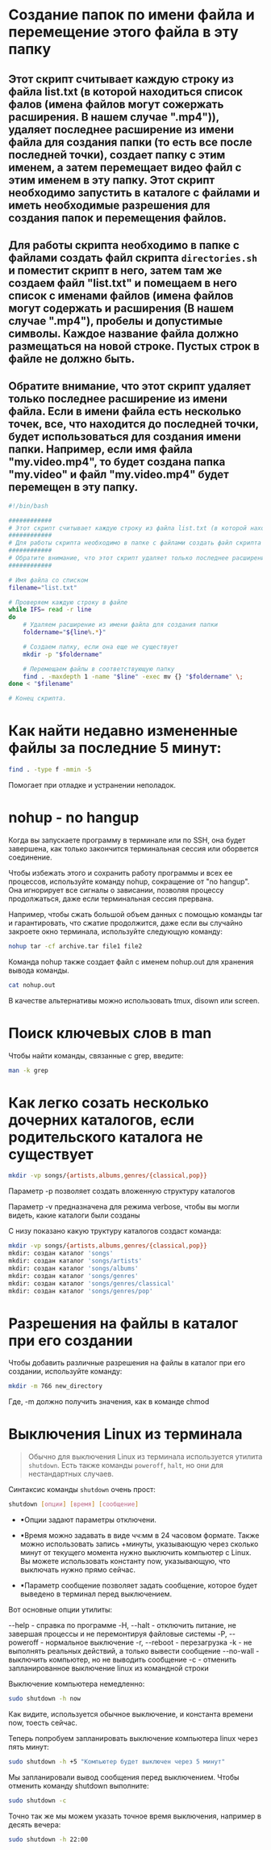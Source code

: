 # Создание папок по имени файла и перемещение этого файла в эту папку

## Этот скрипт считывает каждую строку из файла list.txt (в которой находиться список фалов (имена файлов могут сожержать расширения. В нашем случае ".mp4")), удаляет последнее расширение из имени файла для создания папки (то есть все после последней точки), создает папку с этим именем, а затем перемещает видео файл с этим именем в эту папку. Этот скрипт необходимо запустить в каталоге с файлами и иметь необходимые разрешения для создания папок и перемещения файлов.

## Для работы скрипта необходимо в папке с файлами создать файл скрипта `directories.sh` и поместит скрипт в него, затем там же создаем файл "list.txt" и помещаем в него список с именами файлов (имена файлов могут содержать и расширения (В нашем случае ".mp4"), пробелы и допустимые символы. Каждое название файла должно размещаться на новой строке. Пустых строк в файле не должно быть.

## Обратите внимание, что этот скрипт удаляет только последнее расширение из имени файла. Если в имени файла есть несколько точек, все, что находится до последней точки, будет использоваться для создания имени папки. Например, если имя файла "my.video.mp4", то будет создана папка "my.video" и файл "my.video.mp4" будет перемещен в эту папку.

```bash
#!/bin/bash

############
# Этот скрипт считывает каждую строку из файла list.txt (в которой находиться список фалов (имена файлов могут сожержать расширения. В нашем случае ".mp4")), удаляет последнее расширение из имени файла для создания папки (то есть все после последней точки), создает папку с этим именем, а затем перемещает видео файл с этим именем в эту папку. Этот скрипт необходимо запустить в каталоге с файлами и иметь необходимые разрешения для создания папок и перемещения файлов.
############
# Для работы скрипта необходимо в папке с файлами создать файл скрипта `directories.sh` и поместит скрипт в него, затем там же создаем файл "list.txt" и помещаем в него список с именами файлов (имена файлов могут содержать и расширения (В нашем случае ".mp4"), пробелы и допустимые символы. Каждое название файла должно размещаться на новой строке. Пустых строк в файле не должно быть.
############
# Обратите внимание, что этот скрипт удаляет только последнее расширение из имени файла. Если в имени файла есть несколько точек, все, что находится до последней точки, будет использоваться для создания имени папки. Например, если имя файла "my.video.mp4", то будет создана папка "my.video" и файл "my.video.mp4" будет перемещен в эту папку.
############

# Имя файла со списком
filename="list.txt"

# Проверяем каждую строку в файле
while IFS= read -r line
do
    # Удаляем расширение из имени файла для создания папки
    foldername="${line%.*}"

    # Создаем папку, если она еще не существует
    mkdir -p "$foldername"

    # Перемещаем файлы в соответствующую папку
    find . -maxdepth 1 -name "$line" -exec mv {} "$foldername" \;
done < "$filename"

# Конец скрипта.
```

# Как найти недавно измененные файлы за последние 5 минут:

```bash
find . -type f -mmin -5
```
Помогает при отладке и устранении неполадок.

# nohup - no hangup

Когда вы запускаете программу в терминале или по SSH, она будет завершена, как только закончится терминальная сессия или оборвется соединение. 

Чтобы избежать этого и сохранить работу программы и всех ее процессов, используйте команду nohup, сокращение от "no hangup". Она игнорирует все сигналы о зависании, позволяя процессу продолжаться, даже если терминальная сессия прервана.

Например, чтобы сжать большой объем данных с помощью команды tar и гарантировать, что сжатие продолжится, даже если вы случайно закроете окно терминала, используйте следующую команду:

```bash
nohup tar -cf archive.tar file1 file2
```

Команда nohup также создает файл с именем nohup.out для хранения вывода команды.

```bash
cat nohup.out
```

В качестве альтернативы можно использовать tmux, disown или screen.

# Поиск ключевых слов в man

Чтобы найти команды, связанные с grep, введите:

```bash
man -k grep
```

# Как легко созать несколько дочерних каталогов, если родительского каталога не существует

```bash
mkdir -vp songs/{artists,albums,genres/{classical,pop}}
```

Параметр -p позволяет создать вложенную структуру каталогов

Параметр -v предназначена для режима verbose, чтобы вы могли видеть, какие каталоги были созданы

С низу показано какую труктуру каталогов создаст команда:

```bash
mkdir -vp songs/{artists,albums,genres/{classical,pop}}
mkdir: создан каталог 'songs'
mkdir: создан каталог 'songs/artists'
mkdir: создан каталог 'songs/albums'
mkdir: создан каталог 'songs/genres'
mkdir: создан каталог 'songs/genres/classical'
mkdir: создан каталог 'songs/genres/pop'
```

# Разрешения на файлы в каталог при его создании

Чтобы добавить различные разрешения на файлы в каталог при его создании, используйте команду: 

```bash
mkdir -m 766 new_directory 
```

Где, -m должно получить значения, как в команде chmod

# Выключения Linux из терминала

> Обычно для выключения Linux из терминала используется утилита `shutdown`. Есть также команды `poweroff`, `halt`, но они для нестандартных случаев.

Синтаксис команды `shutdown` очень прост:

```bash
shutdown [опции] [время] [сообщение]
```

- ▪Опции задают параметры отключени.

- ▪Время можно задавать в виде чч:мм в 24 часовом формате. Также можно использовать запись +минуты, указывающую через сколько минут от текущего момента нужно выключить компьютер с Linux. Вы можете использовать константу now, указывающую, что выключать нужно прямо сейчас. 

- ▪Параметр сообщение позволяет задать сообщение, которое будет выведено в терминал перед выключением.

Вот основные опции утилиты:

--help -  справка по программе
-H, --halt - отключить питание, не завершая процессы и не перемонтируя файловые системы
-P, --poweroff - нормальное выключение
-r, --reboot - перезагрузка
-k - не выполнять реальных действий, а только вывести сообщение
--no-wall - выключить компьютер, но не выводить сообщение
-c - отменить запланированное выключение linux из командной строки

Выключение компьютера немедленно:

```bash
sudo shutdown -h now
```

Как видите, используется обычное выключение, и константа времени now, тоесть сейчас.

Теперь попробуем запланировать выключение компьютера linux через пять минут:

```bash
sudo shutdown -h +5 "Компьютер будет выключен через 5 минут"
```

Мы запланировали вывод сообщения перед выключением. Чтобы отменить команду shutdown выполните:

```bash
sudo shutdown -c
```

Точно так же мы можем указать точное время выключения, например в десять вечера:

```bash
sudo shutdown -h 22:00
```
